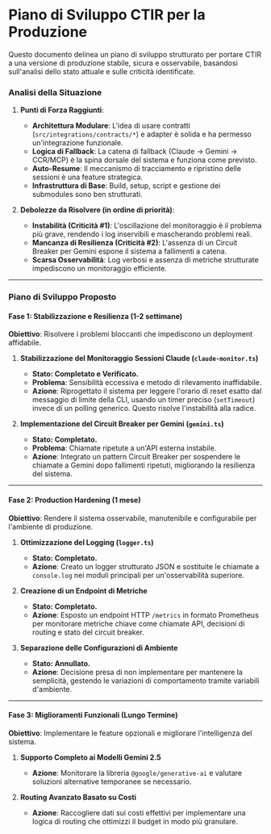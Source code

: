 # Piano di Sviluppo CTIR per la Produzione

Questo documento delinea un piano di sviluppo strutturato per portare CTIR a una versione di produzione stabile, sicura e osservabile, basandosi sull'analisi dello stato attuale e sulle criticità identificate.

### Analisi della Situazione

1.  **Punti di Forza Raggiunti**:
    *   **Architettura Modulare**: L'idea di usare contratti (`src/integrations/contracts/*`) e adapter è solida e ha permesso un'integrazione funzionale.
    *   **Logica di Fallback**: La catena di fallback (Claude → Gemini → CCR/MCP) è la spina dorsale del sistema e funziona come previsto.
    *   **Auto-Resume**: Il meccanismo di tracciamento e ripristino delle sessioni è una feature strategica.
    *   **Infrastruttura di Base**: Build, setup, script e gestione dei submodules sono ben strutturati.

2.  **Debolezze da Risolvere (in ordine di priorità)**:
    *   **Instabilità (Criticità #1)**: L'oscillazione del monitoraggio è il problema più grave, rendendo i log inservibili e mascherando problemi reali.
    *   **Mancanza di Resilienza (Criticità #2)**: L'assenza di un Circuit Breaker per Gemini espone il sistema a fallimenti a catena.
    *   **Scarsa Osservabilità**: Log verbosi e assenza di metriche strutturate impediscono un monitoraggio efficiente.

---

### Piano di Sviluppo Proposto

#### **Fase 1: Stabilizzazione e Resilienza (1-2 settimane)**

**Obiettivo**: Risolvere i problemi bloccanti che impediscono un deployment affidabile.

1.  **Stabilizzazione del Monitoraggio Sessioni Claude (`claude-monitor.ts`)**
    *   **Stato: Completato e Verificato.**
    *   **Problema**: Sensibilità eccessiva e metodo di rilevamento inaffidabile.
    *   **Azione**: Riprogettato il sistema per leggere l'orario di reset esatto dal messaggio di limite della CLI, usando un timer preciso (`setTimeout`) invece di un polling generico. Questo risolve l'instabilità alla radice.

2.  **Implementazione del Circuit Breaker per Gemini (`gemini.ts`)**
    *   **Stato: Completato.**
    *   **Problema**: Chiamate ripetute a un'API esterna instabile.
    *   **Azione**: Integrato un pattern Circuit Breaker per sospendere le chiamate a Gemini dopo fallimenti ripetuti, migliorando la resilienza del sistema.

---

#### **Fase 2: Production Hardening (1 mese)**

**Obiettivo**: Rendere il sistema osservabile, manutenibile e configurabile per l'ambiente di produzione.

1.  **Ottimizzazione del Logging (`logger.ts`)**
    *   **Stato: Completato.**
    *   **Azione**: Creato un logger strutturato JSON e sostituite le chiamate a `console.log` nei moduli principali per un'osservabilità superiore.

2.  **Creazione di un Endpoint di Metriche**
    *   **Stato: Completato.**
    *   **Azione**: Esposto un endpoint HTTP `/metrics` in formato Prometheus per monitorare metriche chiave come chiamate API, decisioni di routing e stato del circuit breaker.

3.  **Separazione delle Configurazioni di Ambiente**
    *   **Stato: Annullato.**
    *   **Azione**: Decisione presa di non implementare per mantenere la semplicità, gestendo le variazioni di comportamento tramite variabili d'ambiente.

---

#### **Fase 3: Miglioramenti Funzionali (Lungo Termine)**

**Obiettivo**: Implementare le feature opzionali e migliorare l'intelligenza del sistema.

1.  **Supporto Completo ai Modelli Gemini 2.5**
    *   **Azione**: Monitorare la libreria `@google/generative-ai` e valutare soluzioni alternative temporanee se necessario.

2.  **Routing Avanzato Basato su Costi**
    *   **Azione**: Raccogliere dati sui costi effettivi per implementare una logica di routing che ottimizzi il budget in modo più granulare.
